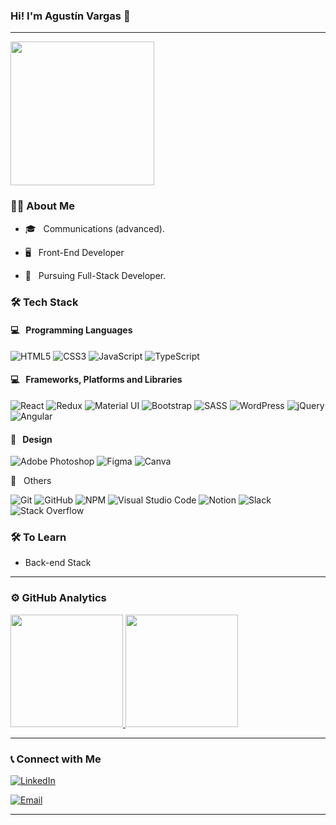 ### Hi! I'm Agustín Vargas 👋
<hr>
<img align='center' src="https://c.tenor.com/aD7y5Tg9BzwAAAAM/web-design-modern-web-gif.gif" width="230">

<h3>🙋‍♂️ About Me</h3>



- 🎓 &nbsp; Communications (advanced).

- 🖥 &nbsp; Front-End Developer

- 🌱 &nbsp; Pursuing Full-Stack Developer.



<h3>🛠 Tech Stack</h3>
<h4>💻 &nbsp; Programming Languages</h4>

![HTML5](https://img.shields.io/badge/html5-%23E34F26.svg?style=for-the-badge&logo=html5&logoColor=white)
![CSS3](https://img.shields.io/badge/css3-%231572B6.svg?style=for-the-badge&logo=css3&logoColor=white)
![JavaScript](https://img.shields.io/badge/javascript-%23323330.svg?style=for-the-badge&logo=javascript&logoColor=%23F7DF1E)
![TypeScript](https://img.shields.io/badge/TypeScript-007ACC?style=for-the-badge&logo=typescript&logoColor=white)

 
 <h4>💻 &nbsp; Frameworks, Platforms and Libraries</h4>
 
![React](https://img.shields.io/badge/react-%2320232a.svg?style=for-the-badge&logo=react&logoColor=%2361DAFB)
![Redux](https://img.shields.io/badge/Redux-593D88?style=for-the-badge&logo=redux&logoColor=white)
![Material UI](https://img.shields.io/badge/materialui-%230081CB.svg?style=for-the-badge&logo=material-ui&logoColor=white)
![Bootstrap](https://img.shields.io/badge/bootstrap-%23563D7C.svg?style=for-the-badge&logo=bootstrap&logoColor=white)
![SASS](https://img.shields.io/badge/SASS-hotpink.svg?style=for-the-badge&logo=SASS&logoColor=white)
![WordPress](https://img.shields.io/badge/WordPress-%23117AC9.svg?style=for-the-badge&logo=WordPress&logoColor=white)
![jQuery](https://img.shields.io/badge/jquery-%230769AD.svg?style=for-the-badge&logo=jquery&logoColor=white)
![Angular](https://img.shields.io/badge/Angular-DD0031?style=for-the-badge&logo=angular&logoColor=white)

 <h4>🎨 &nbsp; Design</h4>
  
![Adobe Photoshop](https://img.shields.io/badge/adobephotoshop-%2331A8FF.svg?style=for-the-badge&logo=adobephotoshop&logoColor=white)
![Figma](https://img.shields.io/badge/figma-%23F24E1E.svg?style=for-the-badge&logo=figma&logoColor=white)
![Canva](https://img.shields.io/badge/Canva-%2300C4CC.svg?style=for-the-badge&logo=Canva&logoColor=white)

 
🔧 &nbsp; Others
  
![Git](https://img.shields.io/badge/git-%23F05033.svg?style=for-the-badge&logo=git&logoColor=white)
![GitHub](https://img.shields.io/badge/github-%23121011.svg?style=for-the-badge&logo=github&logoColor=white)
![NPM](https://img.shields.io/badge/NPM-%23000000.svg?style=for-the-badge&logo=npm&logoColor=white)
![Visual Studio Code](https://img.shields.io/badge/VisualStudioCode-0078d7.svg?style=for-the-badge&logo=visual-studio-code&logoColor=white)
![Notion](https://img.shields.io/badge/Notion-%23000000.svg?style=for-the-badge&logo=notion&logoColor=white)
![Slack](https://img.shields.io/badge/Slack-4A154B?style=for-the-badge&logo=slack&logoColor=white)
![Stack Overflow](https://img.shields.io/badge/Stack_Overflow-FE7A16?style=for-the-badge&logo=stack-overflow&logoColor=white)
  
<h3>🛠 To Learn</h3>

- Back-end Stack

<hr>

<h3> ⚙️  GitHub Analytics </h3>

<a href="https://github.com/agustinvargas">
  <img height="180em" src="https://github-readme-stats.vercel.app/api/top-langs/?username=agustinvargas&theme=buefy&layout=compact" />
  <img height="180em" src="https://github-readme-stats.vercel.app/api?username=agustinvargas&theme=buefy&show_icons=true" />
</a>

<hr>

<h3> 📞  Connect with Me </h3>

<p align="center">


<a href="https://www.linkedin.com/in/agusvargas/"><img alt="LinkedIn" src="https://img.shields.io/badge/LinkedIn-agusvargas-blue?style=flat-square&logo=linkedin"></a>

<a href="mailto:agustinvargas93@gmail.com"><img alt="Email" src="https://img.shields.io/badge/Email-agustinvargas93@gmail.com-blue?style=flat-square&logo=gmail"></a>

</p>

<hr>



